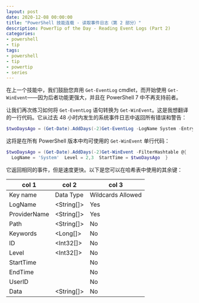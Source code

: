 ```yaml
---
layout: post
date: 2020-12-08 00:00:00
title: "PowerShell 技能连载 - 读取事件日志（第 2 部分）"
description: PowerTip of the Day - Reading Event Logs (Part 2)
categories:
- powershell
- tip
tags:
- powershell
- tip
- powertip
- series
---
```

在上一个技能中，我们鼓励您弃用 `Get-EventLog` cmdlet，而开始使用 `Get-WinEvent`——因为后者功能更强大，并且在 PowerShell 7 中不再支持前者。

让我们再次练习如何将 `Get-EventLog` 语句转换为 `Get-WinEvent`。这是我想翻译的一行代码。它从过去 48 小时内发生的系统事件日志中返回所有错误和警告：

```powershell
$twoDaysAgo = (Get-Date).AddDays(-2)Get-EventLog -LogName System -EntryType Error, Warning -After $twoDaysAgo
```

这将是在所有 PowerShell 版本中均可使用的 `Get-WinEvent` 单行代码：

```powershell
$twoDaysAgo = (Get-Date).AddDays(-2)Get-WinEvent -FilterHashtable @{
  LogName = 'System'  Level = 2,3  StartTime = $twoDaysAgo  }
```

它返回相同的事件，但是速度更快。以下是您可以在哈希表中使用的其余键：

col 1         | col 2       | col 3
------------- | ----------- | ------------------
 Key name     |  Data Type  |  Wildcards Allowed
 LogName      |  <String[]> |  Yes
 ProviderName |  <String[]> |  Yes
 Path         |  <String[]> |  No
 Keywords     |  <Long[]>   |  No
 ID           |  <Int32[]>  |  No
 Level        |  <Int32[]>  |  No
 StartTime    |  <DateTime> |  No
 EndTime      |  <DataTime> |  No
 UserID       |  <SID>      |  No
 Data         |  <String[]> |  No

<!--本文国际来源：[Reading Event Logs (Part 2)](https://community.idera.com/database-tools/powershell/powertips/b/tips/posts/reading-event-logs-part-2)-->

